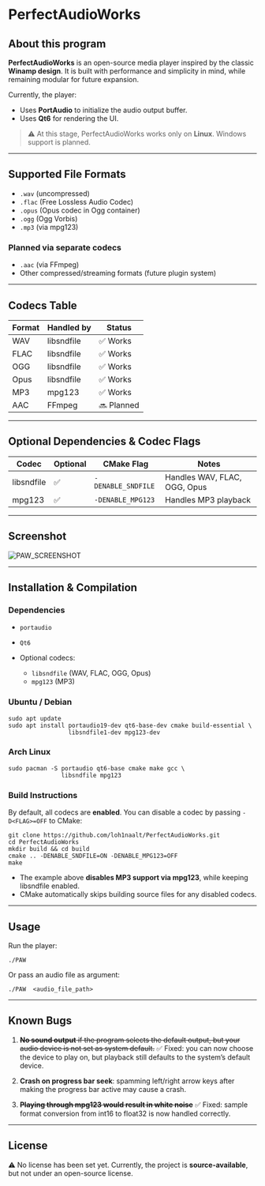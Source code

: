 # PerfectAudioWorks

## About this program

**PerfectAudioWorks** is an open-source media player inspired by the classic **Winamp design**.
It is built with performance and simplicity in mind, while remaining modular for future expansion.

Currently, the player:

* Uses **PortAudio** to initialize the audio output buffer.
* Uses **Qt6** for rendering the UI.

> ⚠️ At this stage, PerfectAudioWorks works only on **Linux**. Windows support is planned.

---

## Supported File Formats

* `.wav` (uncompressed)
* `.flac` (Free Lossless Audio Codec)
* `.opus` (Opus codec in Ogg container)
* `.ogg` (Ogg Vorbis)
* `.mp3` (via mpg123)

### Planned via **separate codecs**

* `.aac` (via FFmpeg)
* Other compressed/streaming formats (future plugin system)

---

## Codecs Table

| Format | Handled by | Status     |
| ------ | ---------- | ---------- |
| WAV    | libsndfile | ✅ Works    |
| FLAC   | libsndfile | ✅ Works    |
| OGG    | libsndfile | ✅ Works    |
| Opus   | libsndfile | ✅ Works    |
| MP3    | mpg123     | ✅ Works    |
| AAC    | FFmpeg     | 🔜 Planned |

---

## Optional Dependencies & Codec Flags

| Codec      | Optional | CMake Flag       | Notes                                    |
| ---------- | -------- | ---------------- | ---------------------------------------- |
| libsndfile | ✅        | `-DENABLE_SNDFILE` | Handles WAV, FLAC, OGG, Opus             |
| mpg123     | ✅        | `-DENABLE_MPG123`  | Handles MP3 playback                     |

---

## Screenshot

![PAW_SCREENSHOT](https://cdn.discordapp.com/attachments/882608057979383869/1415279069297115248/image.png?ex=68c2a0d8&is=68c14f58&hm=171a8497ac1ca9192c9510b5120a5acfecdaad43dacb8565cb3c9cbd8bf36596&)

---

## Installation & Compilation

### Dependencies

* `portaudio`
* `Qt6`
* Optional codecs:

  * `libsndfile` (WAV, FLAC, OGG, Opus)
  * `mpg123` (MP3)

### Ubuntu / Debian

```
sudo apt update
sudo apt install portaudio19-dev qt6-base-dev cmake build-essential \
                 libsndfile1-dev mpg123-dev 
```

### Arch Linux

```
sudo pacman -S portaudio qt6-base cmake make gcc \
               libsndfile mpg123
```

### Build Instructions

By default, all codecs are **enabled**. You can disable a codec by passing `-D<FLAG>=OFF` to CMake:

```
git clone https://github.com/loh1naalt/PerfectAudioWorks.git
cd PerfectAudioWorks
mkdir build && cd build
cmake .. -DENABLE_SNDFILE=ON -DENABLE_MPG123=OFF 
make
```

* The example above **disables MP3 support via mpg123**, while keeping libsndfile enabled.
* CMake automatically skips building source files for any disabled codecs.

---

## Usage

Run the player:

```
./PAW 
```

 Or pass an audio file as argument:
 
```
./PAW  <audio_file_path>
```

---

## Known Bugs

1. ~~**No sound output** if the program selects the default output, but your audio device is not set as system default.~~
   ✅ Fixed: you can now choose the device to play on, but playback still defaults to the system’s default device.

2. **Crash on progress bar seek**: spamming left/right arrow keys after making the progress bar active may cause a crash.

3. ~~**Playing through mpg123 would result in white noise**~~
   ✅ Fixed: sample format conversion from int16 to float32 is now handled correctly.

---

## License

⚠️ No license has been set yet. Currently, the project is **source-available**, but not under an open-source license.
